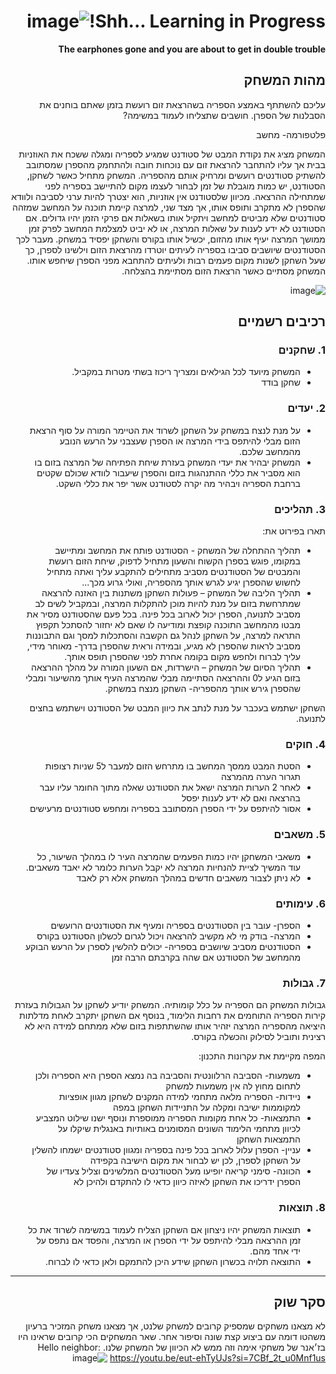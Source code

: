 <div dir='rtl' lang='he'>

# Shh... Learning in Progress!![image](https://github.com/user-attachments/assets/4898e047-998e-448f-befd-36430ae7d366)


**The earphones gone and you are about to get in double trouble**

## מהות המשחק
עליכם להשתתף באמצע הספריה בשהרצאת זום רועשת בזמן שאתם בוחנים את הסבלנות של הספרן. חושבים שתצליחו לעמוד במשימה?

פלטפורמה- מחשב

המשחק מציג את נקודת המבט של סטודנט שמגיע לספריה ומגלה ששכח את האוזניות בבית אך עליו להתחבר להרצאת זום עם נוכחות חובה ולהתחמק מהספרן שמסתובב להשתיק סטודנטים רועשים ומרחיק אותם מהספריה. המשחק מתחיל כאשר לשחקן, הסטודנט, יש כמות מוגבלת של זמן לבחור לעצמו מקום להתיישב בספריה לפני שמתחילה ההרצאה. מכיוון שלסטודנט אין אוזניות, הוא יצטרך להיות ערני לסביבה ולוודא שהספרן לא מתקרב ותופס אותו, אך מצד שני, למרצה קיימת תוכנה על המחשב שמזהה סטודנטים שלא מביטים למחשב ויתקיל אותו בשאלות אם פרקי הזמן יהיו גדולים. אם הסטודנט לא ידע לענות על שאלות המרצה, או לא יביט למצלמת המחשב לפרק זמן ממושך המרצה יעיף אותו מהזום, יכשיל אותו בקורס והשחקן יפסיד במשחק. מעבר לכך הסטודנטים שיושבים סביבו בספריה לעיתים יוטרדו מהרצאת הזום וילשינו לספרן, כך שעל השחקן לשנות מקום פעמים רבות ולעיתים להתחבא מפני הספרן שיחפש אותו. המשחק מסתיים כאשר הרצאת הזום מסתיימת בהצלחה.



![image](https://github.com/user-attachments/assets/bedb202f-47d4-4121-a1f2-c7cf2085fb48)

## רכיבים רשמיים

### 1. שחקנים

* המשחק מיועד לכל הגילאים ומצריך ריכוז בשתי מטרות במקביל.
* שחקן בודד

### 2. יעדים

* על מנת לנצח במשחק על השחקן לשרוד את הטיימר המורה על סוף הרצאת הזום מבלי להיתפס בידי המרצה או הספרן שעצבני על הרעש הנובע מהמחשב שלכם.
* המשחק יבהיר את יעדי המשחק בעזרת שיחת הפתיחה של המרצה בזום בו הוא מסביר את כללי ההתנהגות בזום והספרן שיעבור לוודא שכולם שקטים ברחבת הספריה ויבהיר מה יקרה לסטודנט אשר יפר את כללי השקט.

### 3. תהליכים

תארו בפירוט את:

* תהליך ההתחלה של המשחק - הסטודנט פותח את המחשב ומתיישב במקומו, פוגש בספרן הקשוח והשעון מתחיל לדפוק, שיחת הזום רועשת והמבטים של הסטודנטים מסביב מתחילים להתקבע עליך ואתה מתחיל לחשוש שהספרן יגיע לגרש אותך מהספריה, ואולי גרוע מכך...
*	תהליך הליבה של המשחק – פעולות השחקן משתנות בין האזנה להרצאה שמתרחשת בזום על מנת להיות מוכן להתקלות המרצה, ובמקביל לשים לב מסביב לתנועה, הספרן יכול לארוב בכל פינה. בכל פעם שהסטודנט מסיר את מבטו מהמחשב התוכנה קופצת ומודיעה לו שאם לא יחזור להסתכל תקפוץ התראה למרצה, על השחקן לנהל גם הקשבה והסתכלות למסך וגם התבוננות מסביב לראות שהספרן לא מגיע, ובמידה וראית שהספרן בדרך- מאוחר מידי, עליך לברוח ולחפש מקום בקומה אחרת לפני שהספרן תופס אותך.
*	תהליך הסיום של המשחק – הישרדות, אם השעון המורה על מהלך ההרצאה בזום הגיע ל0 וההרצאה הסתיימה מבלי שהמרצה העיף אותך מהשיעור ומבלי שהספרן גירש אותך מהספריה- השחקן מנצח במשחק.

השחקן ישתמש בעכבר על מנת לנתב את כיוון המבט של הסטודנט וישתמש בחצים לתנועה.
 
### 4. חוקים

* הסטת המבט ממסך המחשב בו מתרחש הזום למעבר ל5 שניות רצופות תגרור הערה מהמרצה
* לאחר 2 הערות המרצה ישאל את הסטודנט שאלה מתוך החומר עליו עבר בהרצאה ואם לא ידע לענות יפסל
* אסור להיתפס על ידי הספרן המסתובב בספריה ומחפש סטודנטים מרעישים


### 5. משאבים

* משאבי המשחקן יהיו כמות הפעמים שהמרצה העיר לו במהלך השיעור, כל עוד המשיך לציית להנחיות המרצה לא יקבל הערות כלומר לא יאבד משאבים.
* לא ניתן לצבור משאבים חדשים במהלך המשחק אלא רק לאבד

### 6. עימותים

* הספרן- עובר בין הסטודנטים בספריה ומעיף את הסטודנטים הרועשים
* המרצה- בודק מי לא מקשיב להרצאה ויכול לגרום לכשלון הסטודנט בקורס
* הסטודנטים מסביב שיושבים בספריה- יכולים להלשין לספרן על הרעש הבוקע מהמחשב של הסטודנט אם שהה בקרבתם הרבה זמן

### 7. גבולות

גבולות המשחק הם הספריה על כלל קומותיה.
המשחק יודיע לשחקן על הגבולות בעזרת קירות הספריה התוחמים את רחבות הלימוד, בנוסף אם השחקן יתקרב לאחת מדלתות היציאה מהספריה המרצה יזהיר אותו שהשתתפות בזום שלא ממתחם למידה היא לא רצינית ותוביל לסילוק והכשלה בקורס.
 
 המפה מקיימת את עקרונות התכנון:
 * משמעות- הסביבה הרלוונטית והסביבה בה נמצא הספרן היא הספריה ולכן לתחום מחוץ לה אין משמעות למשחק
 * ניידות- הספריה מלאה מתחמי למידה המקנים לשחקן מגוון אופציות למקוממות ישיבה ומקלה על התניידות השחקן במפה
 * התמצאות- כל אחת מקומות הספריה ממוספרת ונוסף ישנו שילוט המצביע לכיוון מתחמי הלימוד השונים המסומנים באותיות באנגלית שיקלו על התמצאות השחקן
 * עניין- הספרן עלול לארוב בכל פינה בספריה ומגוון סטודנטים ישמחו להשלין על השחקן לספרן, לכן יש לבחור את מקום הישיבה בקפידה
 * הכוונה- סימני קריאה יופיעו מעל הסטודנטים המלשינים וצליל צעדיו של הספרן ידריכו את השחקן לאיזה כיוון כדאי לו להתקדם ולהיכן לא


### 8. תוצאות

* תוצאות המשחק יהיו ניצחון אם השחקן הצליח לעמוד במשימה לשרוד את כל זמן ההרצאה מבלי להיתפס על ידי הספרן או המרצה, והפסד אם נתפס על ידי אחד מהם.
* התוצאה תלויה בכשרון השחקן שידע היכן להתמקם ולאן כדאי לו לברוח.

---

## סקר שוק

לא מצאנו משחקים שמספיק קרובים למשחק שלנט, אך מצאנו משחק המזכיר ברעיון משהטו דומה עם ביצוע קצת שונה וסיפור אחר. 
שאר המשחקים הכי קרובים שראינו היו בז׳אנר של משחקי אימה וזה ממש לא הכיוון של המשחק שלנו.
 Hello neighbor:
   ![image](https://github.com/user-attachments/assets/d239eed7-48f2-4cb1-924c-c13e1ed1f958)
   https://youtu.be/eut-ehTyUJs?si=7CBf_2t_u0Mnf1us



</div>
